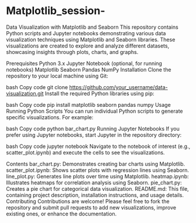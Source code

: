 # Matplotlib_session-
Data Visualization with Matplotlib and Seaborn
This repository contains Python scripts and Jupyter notebooks demonstrating various data visualization techniques using Matplotlib and Seaborn libraries. These visualizations are created to explore and analyze different datasets, showcasing insights through plots, charts, and graphs.

Prerequisites
Python 3.x
Jupyter Notebook (optional, for running notebooks)
Matplotlib
Seaborn
Pandas
NumPy
Installation
Clone the repository to your local machine using Git:

bash
Copy code
git clone https://github.com/your_username/data-visualization.git
Install the required Python libraries using pip:

bash
Copy code
pip install matplotlib seaborn pandas numpy
Usage
Running Python Scripts
You can run individual Python scripts to generate specific visualizations. For example:

bash
Copy code
python bar_chart.py
Running Jupyter Notebooks
If you prefer using Jupyter notebooks, start Jupyter in the repository directory:

bash
Copy code
jupyter notebook
Navigate to the notebook of interest (e.g., scatter_plot.ipynb) and execute the cells to see the visualizations.

Contents
bar_chart.py: Demonstrates creating bar charts using Matplotlib.
scatter_plot.ipynb: Shows scatter plots with regression lines using Seaborn.
line_plot.py: Generates line plots over time using Matplotlib.
heatmap.ipynb: Illustrates heatmaps for correlation analysis using Seaborn.
pie_chart.py: Creates a pie chart for categorical data visualization.
README.md: This file, containing project description, installation instructions, and usage details.
Contributing
Contributions are welcome! Please feel free to fork the repository and submit pull requests to add new visualizations, improve existing ones, or enhance the documentation.
